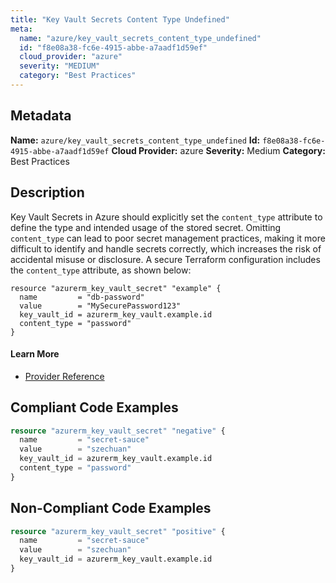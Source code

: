 ```yaml
---
title: "Key Vault Secrets Content Type Undefined"
meta:
  name: "azure/key_vault_secrets_content_type_undefined"
  id: "f8e08a38-fc6e-4915-abbe-a7aadf1d59ef"
  cloud_provider: "azure"
  severity: "MEDIUM"
  category: "Best Practices"
---
```

## Metadata
**Name:** `azure/key_vault_secrets_content_type_undefined`
**Id:** `f8e08a38-fc6e-4915-abbe-a7aadf1d59ef`
**Cloud Provider:** azure
**Severity:** Medium
**Category:** Best Practices
## Description
Key Vault Secrets in Azure should explicitly set the `content_type` attribute to define the type and intended usage of the stored secret. Omitting `content_type` can lead to poor secret management practices, making it more difficult to identify and handle secrets correctly, which increases the risk of accidental misuse or disclosure. A secure Terraform configuration includes the `content_type` attribute, as shown below:

```
resource "azurerm_key_vault_secret" "example" {
  name         = "db-password"
  value        = "MySecurePassword123"
  key_vault_id = azurerm_key_vault.example.id
  content_type = "password"
}
```

#### Learn More

 - [Provider Reference](https://registry.terraform.io/providers/hashicorp/azurerm/latest/docs/resources/key_vault_secret#content_type)


## Compliant Code Examples
```terraform
resource "azurerm_key_vault_secret" "negative" {
  name         = "secret-sauce"
  value        = "szechuan"
  key_vault_id = azurerm_key_vault.example.id
  content_type = "password"
}

```
## Non-Compliant Code Examples
```terraform
resource "azurerm_key_vault_secret" "positive" {
  name         = "secret-sauce"
  value        = "szechuan"
  key_vault_id = azurerm_key_vault.example.id
}

```